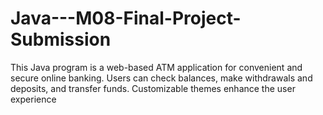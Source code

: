 # Java---M08-Final-Project-Submission
This Java program is a web-based ATM application for convenient and secure online banking. Users can check balances, make withdrawals and deposits, and transfer funds. Customizable themes enhance the user experience

